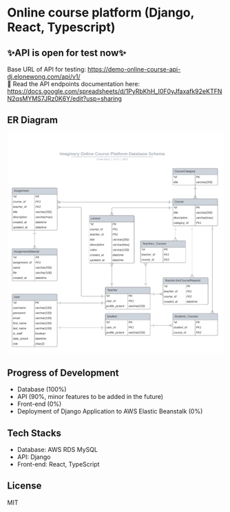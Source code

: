 # Online course platform (Django, React, Typescript)  
## ✨API is open for test now✨
Base URL of API for testing: https://demo-online-course-api-dj.elonewong.com/api/v1/  
📄 Read the API endpoints documentation here: https://docs.google.com/spreadsheets/d/1PyRbKhH_I0F0yJfaxafk92eKTFNN2qsMYMS7JRz0K6Y/edit?usp=sharing  

## ER Diagram
![er-diagram.png](/online-course-platform-api/er-diagram.png?raw=true)

## Progress of Development

- Database (100%)
- API (90%, minor features to be added in the future)
- Front-end (0%)
- Deployment of Django Application to AWS Elastic Beanstalk (0%)

## Tech Stacks

- Database: AWS RDS MySQL
- API: Django
- Front-end: React, TypeScript

## License

MIT
